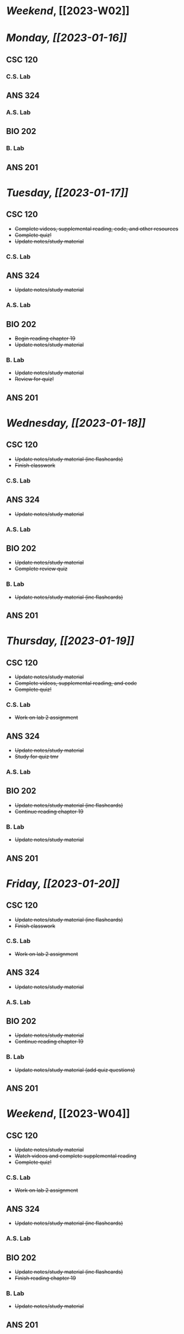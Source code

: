 # *Weekend*, [[2023-W02]] 
# *Monday, [[2023-01-16]]* 
## CSC 120

### C.S. Lab

## ANS 324

### A.S. Lab

## BIO 202

### B. Lab

## ANS 201

# *Tuesday, [[2023-01-17]]*
## CSC 120
- ~~Complete videos, supplemental reading, code, and other resources~~
- ~~Complete quiz!~~
- ~~Update notes/study material~~
### C.S. Lab

## ANS 324
- ~~Update notes/study material~~
### A.S. Lab

## BIO 202
- ~~Begin reading chapter 19~~
- ~~Update notes/study material~~
### B. Lab
- ~~Update notes/study material~~
- ~~Review for quiz!~~
## ANS 201

# *Wednesday, [[2023-01-18]]*
## CSC 120
- ~~Update notes/study material (inc flashcards)~~
- ~~Finish classwork~~
### C.S. Lab

## ANS 324
- ~~Update notes/study material~~
### A.S. Lab

## BIO 202
- ~~Update notes/study material~~
- ~~Complete review quiz~~
### B. Lab
- ~~Update notes/study material (inc flashcards)~~
## ANS 201

# *Thursday, [[2023-01-19]]*
## CSC 120
- ~~Update notes/study material~~
- ~~Complete videos, supplemental reading, and code~~
- ~~Complete quiz!~~
### C.S. Lab
- ~~Work on lab 2 assignment~~
## ANS 324
- ~~Update notes/study material~~
- ~~Study for quiz tmr~~
### A.S. Lab

## BIO 202
- ~~Update notes/study material (inc flashcards)~~
- ~~Continue reading chapter 19~~
### B. Lab
- ~~Update notes/study material~~
## ANS 201

# *Friday, [[2023-01-20]]*
## CSC 120
- ~~Update notes/study material (inc flashcards)~~
- ~~Finish classwork~~
### C.S. Lab
- ~~Work on lab 2 assignment~~
## ANS 324
- ~~Update notes/study material~~
### A.S. Lab

## BIO 202
- ~~Update notes/study material~~
- ~~Continue reading chapter 19~~
### B. Lab
- ~~Update notes/study material (add quiz questions)~~
## ANS 201

# *Weekend*, [[2023-W04]]
## CSC 120
- ~~Update notes/study material~~
- ~~Watch videos and complete supplemental reading~~
- ~~Complete quiz!~~
### C.S. Lab
- ~~Work on lab 2 assignment~~
## ANS 324
- ~~Update notes/study material (inc flashcards)~~
### A.S. Lab

## BIO 202
- ~~Update notes/study material (inc flashcards)~~
- ~~Finish reading chapter 19~~
### B. Lab
- ~~Update notes/study material~~
## ANS 201

